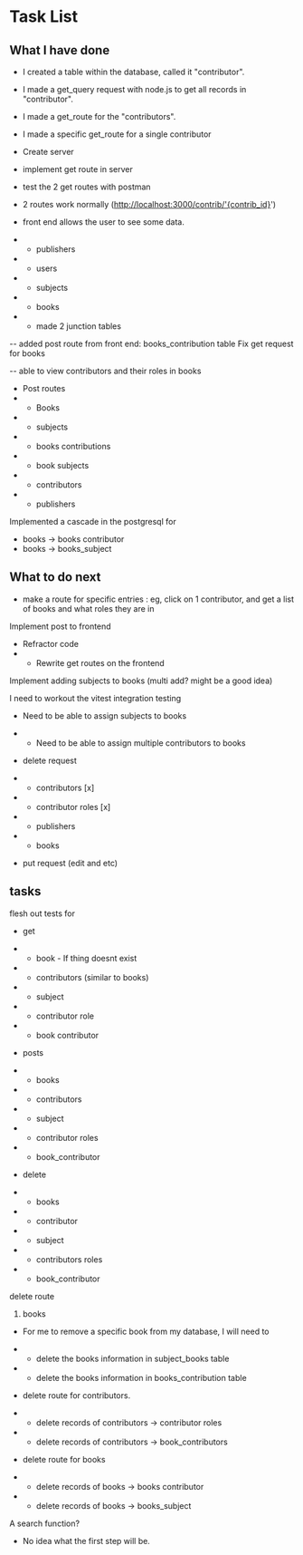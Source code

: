 # Task List

## What I have done

- I created a table within the database, called it "contributor".
- I made a get_query request with node.js to get all records in "contributor".
- I made a get_route for the "contributors".
- I made a specific get_route for a single contributor

- Create server
- implement get route in server
- test the 2 get routes with postman
- 2 routes work normally (<http://localhost:3000/contrib/'{contrib_id}>')

- front end allows the user to see some data.
- - publishers
- - users
- - subjects
- - books
- - made 2 junction tables

-- added post route from front end: books_contribution table
Fix get request for books

-- able to view contributors and their roles in books

- Post routes
- - Books
- - subjects
- - books contributions
- - book subjects
- - contributors
- - publishers

Implemented a cascade in the postgresql for

- books -> books contributor
- books -> books_subject

## What to do next

- make a route for specific entries : eg, click on 1 contributor, and get a list of books and what roles they are in

Implement post to frontend

- Refractor code
- - Rewrite get routes on the frontend

Implement adding subjects to books (multi add? might be a good idea)

I need to workout the vitest integration testing

- Need to be able to assign subjects to books
- - Need to be able to assign multiple contributors to books

- delete request
- - contributors [x]
- - contributor roles [x]
- - publishers
- - books
- put request (edit and etc)

## tasks

flesh out tests for

- get
- - book - If thing doesnt exist
- - contributors (similar to books)
- - subject
- - contributor role
- - book contributor

- posts
- - books
- - contributors
- - subject
- - contributor roles
- - book_contributor

- delete
- - books
- - contributor
- - subject
- - contributors roles
- - book_contributor

delete route

1) books

- For me to remove a specific book from my database, I will need to
- - delete the books information in subject_books table
- - delete the books information in books_contribution table

- delete route for contributors.
- - delete records of contributors -> contributor roles
- - delete records of contributors -> book_contributors

- delete route for books
- - delete records of books -> books contributor
- - delete records of books -> books_subject

A search function?

- No idea what the first step will be.
